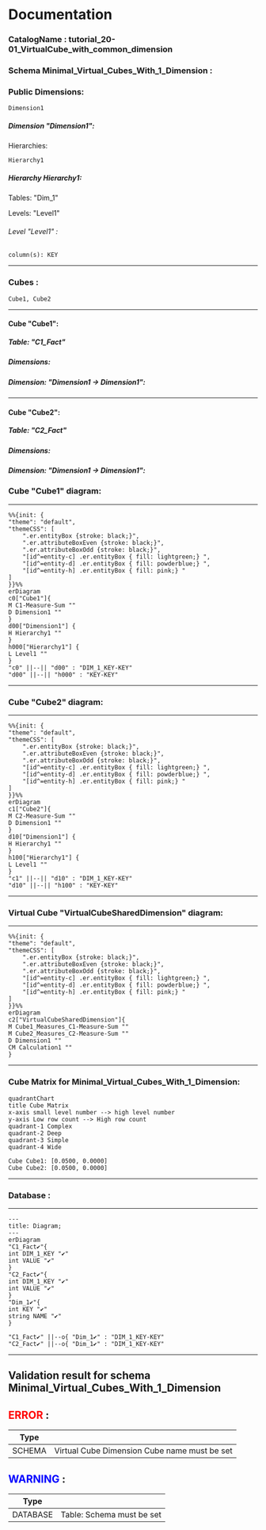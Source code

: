 # Documentation
### CatalogName : tutorial_20-01_VirtualCube_with_common_dimension
### Schema Minimal_Virtual_Cubes_With_1_Dimension : 
### Public Dimensions:

    Dimension1

##### Dimension "Dimension1":

Hierarchies:

    Hierarchy1

##### Hierarchy Hierarchy1:

Tables: "Dim_1"

Levels: "Level1"

###### Level "Level1" :

    column(s): KEY

---
### Cubes :

    Cube1, Cube2

---
#### Cube "Cube1":

    

##### Table: "C1_Fact"

##### Dimensions:
##### Dimension: "Dimension1 -> Dimension1":

---
#### Cube "Cube2":

    

##### Table: "C2_Fact"

##### Dimensions:
##### Dimension: "Dimension1 -> Dimension1":

### Cube "Cube1" diagram:

---

```mermaid
%%{init: {
"theme": "default",
"themeCSS": [
    ".er.entityBox {stroke: black;}",
    ".er.attributeBoxEven {stroke: black;}",
    ".er.attributeBoxOdd {stroke: black;}",
    "[id^=entity-c] .er.entityBox { fill: lightgreen;} ",
    "[id^=entity-d] .er.entityBox { fill: powderblue;} ",
    "[id^=entity-h] .er.entityBox { fill: pink;} "
]
}}%%
erDiagram
c0["Cube1"]{
M C1-Measure-Sum ""
D Dimension1 ""
}
d00["Dimension1"] {
H Hierarchy1 ""
}
h000["Hierarchy1"] {
L Level1 ""
}
"c0" ||--|| "d00" : "DIM_1_KEY-KEY"
"d00" ||--|| "h000" : "KEY-KEY"
```
---
### Cube "Cube2" diagram:

---

```mermaid
%%{init: {
"theme": "default",
"themeCSS": [
    ".er.entityBox {stroke: black;}",
    ".er.attributeBoxEven {stroke: black;}",
    ".er.attributeBoxOdd {stroke: black;}",
    "[id^=entity-c] .er.entityBox { fill: lightgreen;} ",
    "[id^=entity-d] .er.entityBox { fill: powderblue;} ",
    "[id^=entity-h] .er.entityBox { fill: pink;} "
]
}}%%
erDiagram
c1["Cube2"]{
M C2-Measure-Sum ""
D Dimension1 ""
}
d10["Dimension1"] {
H Hierarchy1 ""
}
h100["Hierarchy1"] {
L Level1 ""
}
"c1" ||--|| "d10" : "DIM_1_KEY-KEY"
"d10" ||--|| "h100" : "KEY-KEY"
```
---
### Virtual Cube "VirtualCubeSharedDimension" diagram:

---

```mermaid
%%{init: {
"theme": "default",
"themeCSS": [
    ".er.entityBox {stroke: black;}",
    ".er.attributeBoxEven {stroke: black;}",
    ".er.attributeBoxOdd {stroke: black;}",
    "[id^=entity-c] .er.entityBox { fill: lightgreen;} ",
    "[id^=entity-d] .er.entityBox { fill: powderblue;} ",
    "[id^=entity-h] .er.entityBox { fill: pink;} "
]
}}%%
erDiagram
c2["VirtualCubeSharedDimension"]{
M Cube1_Measures_C1-Measure-Sum ""
M Cube2_Measures_C2-Measure-Sum ""
D Dimension1 ""
CM Calculation1 ""
}
```
---
### Cube Matrix for Minimal_Virtual_Cubes_With_1_Dimension:
```mermaid
quadrantChart
title Cube Matrix
x-axis small level number --> high level number
y-axis Low row count --> High row count
quadrant-1 Complex
quadrant-2 Deep
quadrant-3 Simple
quadrant-4 Wide

Cube Cube1: [0.0500, 0.0000]
Cube Cube2: [0.0500, 0.0000]
```
---
### Database :
---
```mermaid
---
title: Diagram;
---
erDiagram
"C1_Fact✔"{
int DIM_1_KEY "✔"
int VALUE "✔"
}
"C2_Fact✔"{
int DIM_1_KEY "✔"
int VALUE "✔"
}
"Dim_1✔"{
int KEY "✔"
string NAME "✔"
}

"C1_Fact✔" ||--o{ "Dim_1✔" : "DIM_1_KEY-KEY"
"C2_Fact✔" ||--o{ "Dim_1✔" : "DIM_1_KEY-KEY"
```
---
## Validation result for schema Minimal_Virtual_Cubes_With_1_Dimension
## <span style='color: red;'>ERROR</span> : 
|Type|   |
|----|---|
|SCHEMA|Virtual Cube Dimension Cube name must be set|
## <span style='color: blue;'>WARNING</span> : 
|Type|   |
|----|---|
|DATABASE|Table: Schema must be set|
